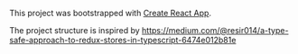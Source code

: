 This project was bootstrapped with [Create React App](https://github.com/facebookincubator/create-react-app).

The project structure is inspired by https://medium.com/@resir014/a-type-safe-approach-to-redux-stores-in-typescript-6474e012b81e
